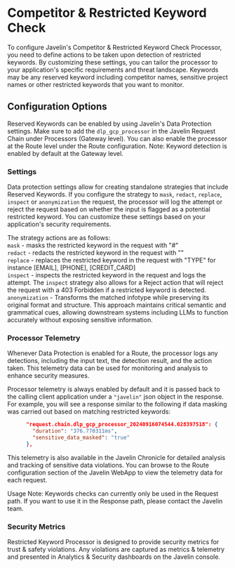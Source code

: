 # Competitor & Restricted Keyword Check

To configure Javelin's Competitor & Restricted Keyword Check Processor, you need to define actions to be taken upon detection of restricted keywords. By customizing these settings, you can tailor the processor to your application's specific requirements and threat landscape. Keywords may be any reserved keyword including competitor names, sensitive project names or other restricted keywords that you want to monitor.

## Configuration Options

Reserved Keywords can be enabled by using Javelin's Data Protection settings. Make sure to add the `dlp_gcp_processor` in the Javelin Request Chain under Processors (Gateway level). You can also enable the processor at the Route level under the Route configuration.
Note: Keyword detection is enabled by default at the Gateway level.

### Settings

Data protection settings allow for creating standalone strategies that include Reserved Keywords. If you configure the strategy to `mask`, `redact`, `replace`, `inspect` or `anonymization` the request, the processor will log the attempt or reject the request based on whether the input is flagged as a potential restricted keyword. You can customize these settings based on your application's security requirements.

The strategy actions are as follows:  
`mask` - masks the restricted keyword in the request with "#"  
`redact` - redacts the restricted keyword in the request with ""  
`replace` - replaces the restricted keyword in the request with "TYPE" for instance [EMAIL], [PHONE], [CREDIT_CARD]  
`inspect` - inspects the restricted keyword in the request and logs the attempt. The `inspect` strategy also allows for a Reject action that will reject the request with a 403 Forbidden if a restricted keyword is detected.  
`anonymization` - Transforms the matched infotype while preserving its original format and structure. This approach maintains critical semantic and grammatical cues, allowing downstream systems including LLMs to function accurately without exposing sensitive information.


### Processor Telemetry

Whenever Data Protection is enabled for a Route, the processor logs any detections, including the input text, the detection result, and the action taken. This telemetry data can be used for monitoring and analysis to enhance security measures.

Processor telemetry is always enabled by default and it is passed back to the calling client application under a `"javelin"` json object in the response. For example, you will see a response similar to the following if data masking was carried out based on matching restricted keywords:

```json
      "request.chain.dlp_gcp_processor_20240916074544.028397518": {
        "duration": "376.770311ms",
        "sensitive_data_masked": "true"
      },
```

This telemetry is also available in the Javelin Chronicle for detailed analysis and tracking of sensitive data violations. You can browse to the Route configuration section of the Javelin WebApp to view the telemetry data for each request.

Usage Note: Keywords checks can currently only be used in the Request path. If you want to use it in the Response path, please contact the Javelin team.

### Security Metrics

Restricted Keyword Processor is designed to provide security metrics for trust & safety violations. Any violations are captured as metrics & telemetry and presented in Analytics & Security dashboards on the Javelin console.
